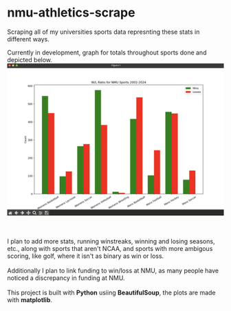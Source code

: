 # nmu-athletics-scrape
Scraping all of my universities sports data represnting these stats in different ways.

Currently in development, graph for totals throughout sports done and depicted below.
![img](./totals-graph.png)

<br><br>
I plan to add more stats, running winstreaks, winning and losing seasons, etc., along with sports that aren't NCAA, and sports with more ambigous scoring, like golf, where it isn't as binary as win or loss.
<br><br>
Additionally I plan to link funding to win/loss at NMU, as many people have noticed a discrepancy in funding at NMU.
<br><br>
This project is built with **Python** usiing **BeautifulSoup**, the plots are made with **matplotlib**.
